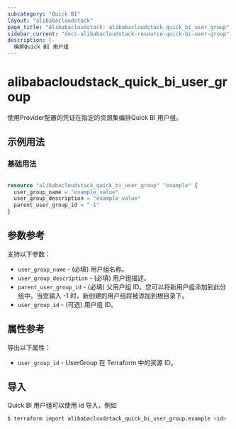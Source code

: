 ```yaml
---
subcategory: "Quick BI"
layout: "alibabacloudstack"
page_title: "Alibabacloudstack: alibabacloudstack_quick_bi_user_group"
sidebar_current: "docs-alibabacloudstack-resource-quick-bi-user-group"
description: |-
  编排Quick BI 用户组
---
```


# alibabacloudstack_quick_bi_user_group

使用Provider配置的凭证在指定的资源集编排Quick BI 用户组。


## 示例用法

### 基础用法

```terraform

resource "alibabacloudstack_quick_bi_user_group" "example" {
  user_group_name = "example_value"
  user_group_description = "example_value"
  parent_user_group_id = "-1"
}

```

## 参数参考

支持以下参数：

* `user_group_name` - (必填) 用户组名称。
* `user_group_description` - (必填) 用户组描述。
* `parent_user_group_id` - (必填) 父用户组 ID。您可以将新用户组添加到此分组中。当您输入 -1 时，新创建的用户组将被添加到根目录下。
* `user_group_id` - (可选) 用户组 ID。

## 属性参考

导出以下属性：

* `user_group_id` -  UserGroup 在 Terraform 中的资源 ID。

## 导入

Quick BI 用户组可以使用 id 导入，例如

```bash
$ terraform import alibabacloudstack_quick_bi_user_group.example <id>
```